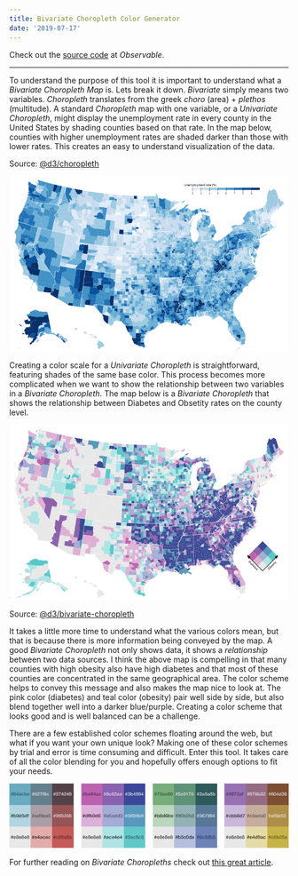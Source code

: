 ```yaml
---
title: Bivariate Choropleth Color Generator
date: '2019-07-17'
---
```


Check out the [source code](https://observablehq.com/@benjaminadk/bivariate-choropleth-color-generator) at _Observable_.

---

To understand the purpose of this tool it is important to understand what a _Bivariate Choropleth Map_ is. Lets break it down. _Bivariate_ simply means two variables. _Choropleth_ translates from the greek _choro_ (area) + _plethos_ (multitude). A standard _Choropleth_ map with one variable, or a _Univariate Choropleth_, might display the unemployment rate in every county in the United States by shading counties based on that rate. In the map below, counties with higher unemployment rates are shaded darker than those with lower rates. This creates an easy to understand visualization of the data.

Source: [@d3/choropleth](https://observablehq.com/@d3/choropleth)

<img src="univariate.png">

Creating a color scale for a _Univariate Choropleth_ is straightforward, featuring shades of the same base color. This process becomes more complicated when we want to show the relationship between two variables in a _Bivariate Choropleth_. The map below is a _Bivariate Choropleth_ that shows the relationship between Diabetes and Obsetity rates on the county level.

<img src="bivariate.png">

Source: [@d3/bivariate-choropleth](https://observablehq.com/@d3/bivariate-choropleth)

It takes a little more time to understand what the various colors mean, but that is because there is more information being conveyed by the map. A good _Bivariate Choropleth_ not only shows data, it shows a _relationship_ between two data sources. I think the above map is compelling in that many counties with high obesity also have high diabetes and that most of these counties are concentrated in the same geographical area. The color scheme helps to convey this message and also makes the map nice to look at. The pink color (diabetes) and teal color (obesity) pair well side by side, but also blend together well into a darker blue/purple. Creating a color scheme that looks good and is well balanced can be a challenge.

There are a few established color schemes floating around the web, but what if you want your own unique look? Making one of these color schemes by trial and error is time consuming and difficult. Enter this tool. It takes care of all the color blending for you and hopefully offers enough options to fit your needs.

<img src="schemes.png">

For further reading on _Bivariate Choropleths_ check out [this great article](http://www.joshuastevens.net/cartography/make-a-bivariate-choropleth-map/).
